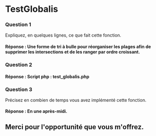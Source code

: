 # TestGlobalis

### Question 1

Expliquez, en quelques lignes, ce que fait cette fonction.

#### Réponse : Une forme de tri à bulle pour réorganiser les plages afin de supprimer les intersections et de les ranger par ordre croissant.

### Question 2

#### Réponse : Script php : test_globalis.php

### Question 3

Précisez en combien de temps vous avez implémenté cette fonction.

#### Réponse : En une après-midi.

## Merci pour l'opportunité que vous m'offrez.
